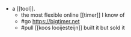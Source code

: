 - a [[tool]].
	- the most flexible online [[timer]] I know of
	- #go https://bigtimer.net
	- #pull [[koos looijesteijn]] built it but sold it